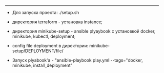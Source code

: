 ----
- Для запуска проекта:
        ./setup.sh

- директория terraform - установка instance;
- директория minikube-setup - ansible plyaybook с установкой docker, minikube, kubectl, deployment;
- config file deployment в директории: minikube-setup/DEPLOYMENT/file/
- Запуск plyabook'а 
             - "ansible-playbook play.yml --tags="docker, minikube, install_deployment"
